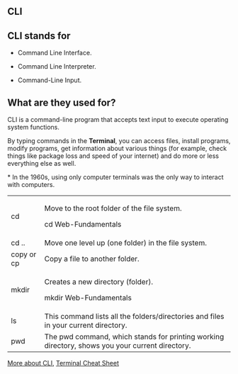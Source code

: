 ## CLI

## CLI stands for

  - Command Line Interface.

  - Command Line Interpreter.

  - Command-Line Input.

## What are they used for?

CLI is a command-line program that accepts text input to execute
operating system functions.

By typing commands in the **Terminal**, you can access files, install
programs, modify programs, get information about various things (for
example, check things like package loss and speed of your internet) and
do more or less everything else as well.

\* In the 1960s, using only computer terminals was the only way to
interact with computers.

<table>
<tbody>
  <tr class="even">
<td>cd</td>
<td> <p>Move to the root folder of the file system.</p>
<p>cd Web-Fundamentals</p></td>
</tr>
  
<tr class="odd">
<td>cd ..</td>
<td>Move one level up (one folder) in the file system.</td>
</tr>
<tr class="even">
<td>copy or cp</td>
<td>Copy a file to another folder.</td>
</tr>
<tr class="odd">
<td>mkdir</td>
<td><p>Creates a new directory (folder).</p>
<p>mkdir Web-Fundamentals</p></td>
</tr>
<tr class="even">
<td>ls</td>
<td>This command lists all the folders/directories and files in your current directory.</td>
</tr>
<tr class="odd">
<td>pwd</td>
<td>The pwd command, which stands for printing working directory, shows you your current directory.</td>
</tr>
</tbody>
</table>

[<span class="underline">More about
CLI</span>](https://www.w3schools.com/whatis/whatis_cli.asp#:~:text=CLI%20is%20a%20command%20line,MS%2DDOS%20and%20Apple%20DOS),
[<span class="underline">Terminal Cheat
Sheet</span>](https://github.com/0nn0/terminal-mac-cheatsheet#english-version)
